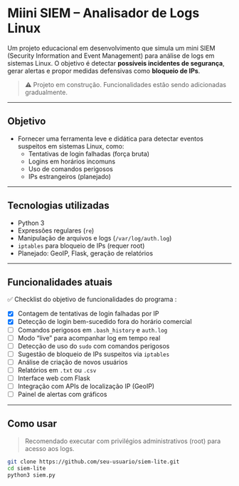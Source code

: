 # Miini SIEM – Analisador de Logs Linux

Um projeto educacional em desenvolvimento que simula um mini SIEM (Security Information and Event Management) para análise de logs em sistemas Linux. O objetivo é detectar **possíveis incidentes de segurança**, gerar alertas e propor medidas defensivas como **bloqueio de IPs**.

> ⚠️ Projeto em construção. Funcionalidades estão sendo adicionadas gradualmente.

---

## Objetivo

- Fornecer uma ferramenta leve e didática para detectar eventos suspeitos em sistemas Linux, como:
  - Tentativas de login falhadas (força bruta)
  - Logins em horários incomuns
  - Uso de comandos perigosos
  - IPs estrangeiros (planejado)

---

## Tecnologias utilizadas

- Python 3
- Expressões regulares (`re`)
- Manipulação de arquivos e logs (`/var/log/auth.log`)
- `iptables` para bloqueio de IPs (requer root)
- Planejado: GeoIP, Flask, geração de relatórios

---

##  Funcionalidades atuais

✅ Checklist do objetivo de funcionalidades do programa :

- [x] Contagem de tentativas de login falhadas por IP
- [x] Detecção de login bem-sucedido fora do horário comercial
- [ ] Comandos perigosos em `.bash_history` e `auth.log`
- [ ] Modo “live” para acompanhar log em tempo real
- [ ] Detecção de uso do `sudo` com comandos perigosos
- [ ] Sugestão de bloqueio de IPs suspeitos via `iptables`
- [ ] Análise de criação de novos usuários
- [ ] Relatórios em `.txt` ou `.csv`
- [ ] Interface web com Flask
- [ ] Integração com APIs de localização IP (GeoIP)
- [ ] Painel de alertas com gráficos

---

## Como usar

> Recomendado executar com privilégios administrativos (root) para acesso aos logs.

```bash
git clone https://github.com/seu-usuario/siem-lite.git
cd siem-lite
python3 siem.py

